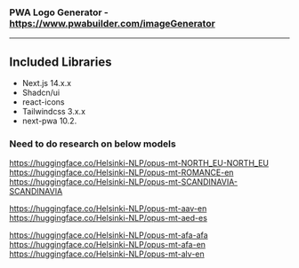 ### PWA Logo Generator - https://www.pwabuilder.com/imageGenerator
---

## Included Libraries

- Next.js 14.x.x
- Shadcn/ui
- react-icons
- Tailwindcss 3.x.x
- next-pwa 10.2.



### Need to do research on below models

https://huggingface.co/Helsinki-NLP/opus-mt-NORTH_EU-NORTH_EU
https://huggingface.co/Helsinki-NLP/opus-mt-ROMANCE-en
https://huggingface.co/Helsinki-NLP/opus-mt-SCANDINAVIA-SCANDINAVIA

https://huggingface.co/Helsinki-NLP/opus-mt-aav-en
https://huggingface.co/Helsinki-NLP/opus-mt-aed-es

https://huggingface.co/Helsinki-NLP/opus-mt-afa-afa
https://huggingface.co/Helsinki-NLP/opus-mt-afa-en
https://huggingface.co/Helsinki-NLP/opus-mt-alv-en



